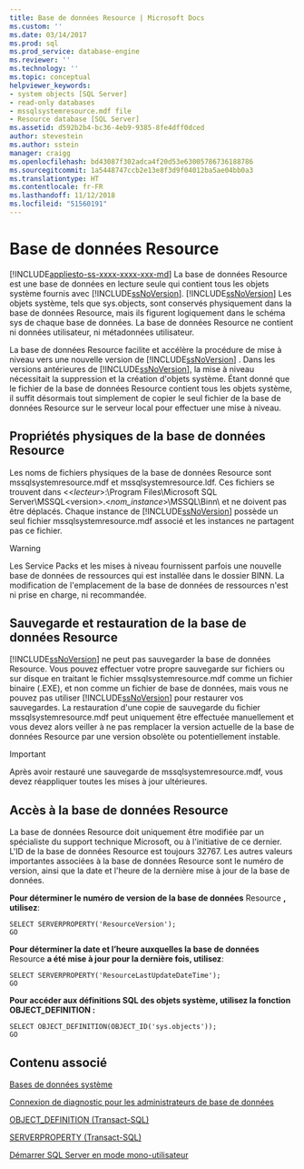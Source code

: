 ```yaml
---
title: Base de données Resource | Microsoft Docs
ms.custom: ''
ms.date: 03/14/2017
ms.prod: sql
ms.prod_service: database-engine
ms.reviewer: ''
ms.technology: ''
ms.topic: conceptual
helpviewer_keywords:
- system objects [SQL Server]
- read-only databases
- mssqlsystemresource.mdf file
- Resource database [SQL Server]
ms.assetid: d592b2b4-bc36-4eb9-9385-8fe4dff0dced
author: stevestein
ms.author: sstein
manager: craigg
ms.openlocfilehash: bd43087f302adca4f20d53e63005786736188786
ms.sourcegitcommit: 1a5448747ccb2e13e8f3d9f04012ba5ae04bb0a3
ms.translationtype: HT
ms.contentlocale: fr-FR
ms.lasthandoff: 11/12/2018
ms.locfileid: "51560191"
---
```

# <a name="resource-database"></a>Base de données Resource
[!INCLUDE[appliesto-ss-xxxx-xxxx-xxx-md](../../includes/appliesto-ss-xxxx-xxxx-xxx-md.md)]
  La base de données Resource est une base de données en lecture seule qui contient tous les objets système fournis avec [!INCLUDE[ssNoVersion](../../includes/ssnoversion-md.md)]. [!INCLUDE[ssNoVersion](../../includes/ssnoversion-md.md)] Les objets système, tels que sys.objects, sont conservés physiquement dans la base de données Resource, mais ils figurent logiquement dans le schéma sys de chaque base de données. La base de données Resource ne contient ni données utilisateur, ni métadonnées utilisateur.  
  
 La base de données Resource facilite et accélère la procédure de mise à niveau vers une nouvelle version de [!INCLUDE[ssNoVersion](../../includes/ssnoversion-md.md)] . Dans les versions antérieures de [!INCLUDE[ssNoVersion](../../includes/ssnoversion-md.md)], la mise à niveau nécessitait la suppression et la création d'objets système. Étant donné que le fichier de la base de données Resource contient tous les objets système, il suffit désormais tout simplement de copier le seul fichier de la base de données Resource sur le serveur local pour effectuer une mise à niveau.  
  
## <a name="physical-properties-of-resource"></a>Propriétés physiques de la base de données Resource  
 Les noms de fichiers physiques de la base de données Resource sont mssqlsystemresource.mdf et mssqlsystemresource.ldf. Ces fichiers se trouvent dans <\<*lecteur*>:\Program Files\Microsoft SQL Server\MSSQL\<version>.\<*nom_instance*>\MSSQL\Binn\ et ne doivent pas être déplacés. Chaque instance de [!INCLUDE[ssNoVersion](../../includes/ssnoversion-md.md)] possède un seul fichier mssqlsystemresource.mdf associé et les instances ne partagent pas ce fichier.  
  
> [!WARNING]  
>  Les Service Packs et les mises à niveau fournissent parfois une nouvelle base de données de ressources qui est installée dans le dossier BINN. La modification de l'emplacement de la base de données de ressources n'est ni prise en charge, ni recommandée.  
  
## <a name="backing-up-and-restoring-the-resource-database"></a>Sauvegarde et restauration de la base de données Resource  
 [!INCLUDE[ssNoVersion](../../includes/ssnoversion-md.md)] ne peut pas sauvegarder la base de données Resource. Vous pouvez effectuer votre propre sauvegarde sur fichiers ou sur disque en traitant le fichier mssqlsystemresource.mdf comme un fichier binaire (.EXE), et non comme un fichier de base de données, mais vous ne pouvez pas utiliser [!INCLUDE[ssNoVersion](../../includes/ssnoversion-md.md)] pour restaurer vos sauvegardes. La restauration d'une copie de sauvegarde du fichier mssqlsystemresource.mdf peut uniquement être effectuée manuellement et vous devez alors veiller à ne pas remplacer la version actuelle de la base de données Resource par une version obsolète ou potentiellement instable.  
  
> [!IMPORTANT]  
>  Après avoir restauré une sauvegarde de mssqlsystemresource.mdf, vous devez réappliquer toutes les mises à jour ultérieures.  
  
## <a name="accessing-the-resource-database"></a>Accès à la base de données Resource  
 La base de données Resource doit uniquement être modifiée par un spécialiste du support technique Microsoft, ou à l'initiative de ce dernier. L'ID de la base de données Resource est toujours 32767. Les autres valeurs importantes associées à la base de données Resource sont le numéro de version, ainsi que la date et l'heure de la dernière mise à jour de la base de données.  
  
 **Pour déterminer le numéro de version de la base de données** Resource **, utilisez**:  
  
```  
SELECT SERVERPROPERTY('ResourceVersion');  
GO  
```  
  
 **Pour déterminer la date et l’heure auxquelles la base de données** Resource **a été mise à jour pour la dernière fois, utilisez**:  
  
```  
SELECT SERVERPROPERTY('ResourceLastUpdateDateTime');  
GO  
```  
  
 **Pour accéder aux définitions SQL des objets système, utilisez la fonction OBJECT_DEFINITION :**  
  
```  
SELECT OBJECT_DEFINITION(OBJECT_ID('sys.objects'));  
GO  
```  
  
## <a name="related-content"></a>Contenu associé  
 [Bases de données système](../../relational-databases/databases/system-databases.md)  
  
 [Connexion de diagnostic pour les administrateurs de base de données](../../database-engine/configure-windows/diagnostic-connection-for-database-administrators.md)  
  
 [OBJECT_DEFINITION &#40;Transact-SQL&#41;](../../t-sql/functions/object-definition-transact-sql.md)  
  
 [SERVERPROPERTY &#40;Transact-SQL&#41;](../../t-sql/functions/serverproperty-transact-sql.md)  
  
 [Démarrer SQL Server en mode mono-utilisateur](../../database-engine/configure-windows/start-sql-server-in-single-user-mode.md)  
  
  
